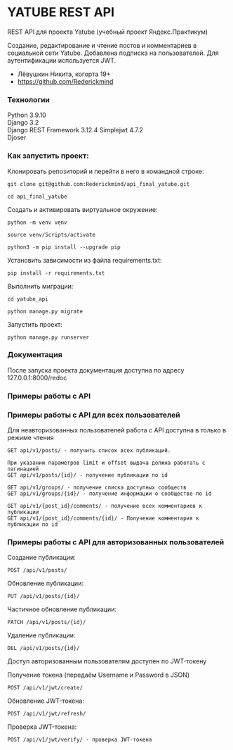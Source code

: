 # YATUBE REST API

REST API для проекта Yatube (учебный проект Яндекс.Практикум) 

Создание, редактирование и чтение постов и комментариев в социальной сети Yatube. Добавлена подписка на пользователей. Для аутентификации используется JWT.

- Лёвушкин Никита, когорта 19+
- https://github.com/Rederickmind

### Технологии
Python 3.9.10  
Django 3.2  
Django REST Framework 3.12.4
Simplejwt 4.7.2  
Djoser  

### Как запустить проект:

Клонировать репозиторий и перейти в него в командной строке:

```
git clone git@github.com:Rederickmind/api_final_yatube.git
```

```
cd api_final_yatube
```

Cоздать и активировать виртуальное окружение:

```
python -m venv venv
```

```
source venv/Scripts/activate
```

```
python3 -m pip install --upgrade pip
```

Установить зависимости из файла requirements.txt:

```
pip install -r requirements.txt
```

Выполнить миграции:

```
cd yatube_api
```

```
python manage.py migrate
```

Запустить проект:

```
python manage.py runserver
```

### Документация
После запуска проекта документация доступна по адресу 127.0.0.1:8000/redoc

### Примеры работы с API

### Примеры работы с API для всех пользователей
Для неавторизованных пользователей работа с API доступна в только в режиме чтения
```
GET api/v1/posts/ - получить список всех публикаций.
```
```
При указании параметров limit и offset выдача должна работать с пагинацией
GET api/v1/posts/{id}/ - получение публикации по id
```
```
GET api/v1/groups/ - получение списка доступных сообществ
GET api/v1/groups/{id}/ - получение информации о сообществе по id
```
```
GET api/v1/{post_id}/comments/ - получение всех комментариев к публикации
GET api/v1/{post_id}/comments/{id}/ - Получение комментария к публикации по id
```
### Примеры работы с API для авторизованных пользователей
Создание публикации:
```
POST /api/v1/posts/
```

Обновление публикации:
```
PUT /api/v1/posts/{id}/
```

Частичное обновление публикации:
```
PATCH /api/v1/posts/{id}/
```

Удаление публикации:
```
DEL /api/v1/posts/{id}/
```

Доступ авторизованным пользователям доступен по JWT-токену

Получение токена (передаём Username и Password в JSON)
```
POST /api/v1/jwt/create/
```

Обновление JWT-токена:
```
POST /api/v1/jwt/refresh/
```
Проверка JWT-токена:
```
POST /api/v1/jwt/verify/ - проверка JWT-токена
```
